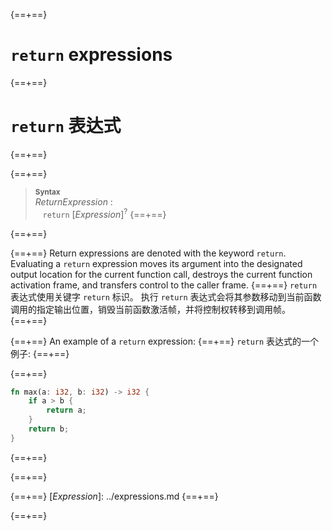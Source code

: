 {==+==}
# `return` expressions
{==+==}
# `return` 表达式
{==+==}


{==+==}
> **<sup>Syntax</sup>**\
> _ReturnExpression_ :\
> &nbsp;&nbsp; `return` [_Expression_]<sup>?</sup>
{==+==}

{==+==}


{==+==}
Return expressions are denoted with the keyword `return`.
Evaluating a `return` expression moves its argument into the designated output location for the current function call, destroys the current function activation frame, and transfers control to the caller frame.
{==+==}
`return` 表达式使用关键字 `return` 标识。
执行 `return` 表达式会将其参数移动到当前函数调用的指定输出位置，销毁当前函数激活帧，并将控制权转移到调用帧。
{==+==}


{==+==}
An example of a `return` expression:
{==+==}
`return` 表达式的一个例子:
{==+==}


{==+==}
```rust
fn max(a: i32, b: i32) -> i32 {
    if a > b {
        return a;
    }
    return b;
}
```
{==+==}

{==+==}


{==+==}
[_Expression_]: ../expressions.md
{==+==}

{==+==}
